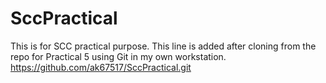 # SccPractical
This is for SCC practical purpose.
This line is added after cloning from the repo for Practical 5
using Git in my own workstation.
https://github.com/ak67517/SccPractical.git
